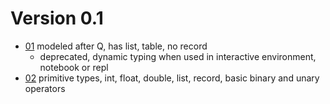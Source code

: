 # Version 0.1

- [01](01-q.md) modeled after Q, has list, table, no record
  - deprecated, dynamic typing when used in interactive environment, notebook or repl
- [02](02-primitive-type.md) primitive types, int, float, double, list, record, basic binary and unary operators